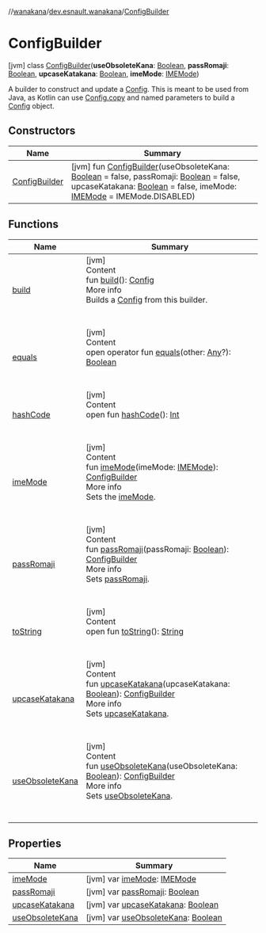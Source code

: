 //[wanakana](../../index.md)/[dev.esnault.wanakana](../index.md)/[ConfigBuilder](index.md)



# ConfigBuilder  
 [jvm] class [ConfigBuilder](index.md)(**useObsoleteKana**: [Boolean](https://kotlinlang.org/api/latest/jvm/stdlib/kotlin/-boolean/index.html), **passRomaji**: [Boolean](https://kotlinlang.org/api/latest/jvm/stdlib/kotlin/-boolean/index.html), **upcaseKatakana**: [Boolean](https://kotlinlang.org/api/latest/jvm/stdlib/kotlin/-boolean/index.html), **imeMode**: [IMEMode](../-i-m-e-mode/index.md))

A builder to construct and update a [Config](../-config/index.md). This is meant to be used from Java, as Kotlin can use [Config.copy](../-config/copy.md) and named parameters to build a [Config](../-config/index.md) object.

   


## Constructors  
  
|  Name|  Summary| 
|---|---|
| <a name="dev.esnault.wanakana/ConfigBuilder/ConfigBuilder/#kotlin.Boolean#kotlin.Boolean#kotlin.Boolean#dev.esnault.wanakana.IMEMode/PointingToDeclaration/"></a>[ConfigBuilder](-config-builder.md)| <a name="dev.esnault.wanakana/ConfigBuilder/ConfigBuilder/#kotlin.Boolean#kotlin.Boolean#kotlin.Boolean#dev.esnault.wanakana.IMEMode/PointingToDeclaration/"></a> [jvm] fun [ConfigBuilder](-config-builder.md)(useObsoleteKana: [Boolean](https://kotlinlang.org/api/latest/jvm/stdlib/kotlin/-boolean/index.html) = false, passRomaji: [Boolean](https://kotlinlang.org/api/latest/jvm/stdlib/kotlin/-boolean/index.html) = false, upcaseKatakana: [Boolean](https://kotlinlang.org/api/latest/jvm/stdlib/kotlin/-boolean/index.html) = false, imeMode: [IMEMode](../-i-m-e-mode/index.md) = IMEMode.DISABLED)   <br>


## Functions  
  
|  Name|  Summary| 
|---|---|
| <a name="dev.esnault.wanakana/ConfigBuilder/build/#/PointingToDeclaration/"></a>[build](build.md)| <a name="dev.esnault.wanakana/ConfigBuilder/build/#/PointingToDeclaration/"></a>[jvm]  <br>Content  <br>fun [build](build.md)(): [Config](../-config/index.md)  <br>More info  <br>Builds a [Config](../-config/index.md) from this builder.  <br><br><br>
| <a name="kotlin/Any/equals/#kotlin.Any?/PointingToDeclaration/"></a>[equals](../../dev.esnault.wanakana.utils/-mapping-builder/index.md#%5Bkotlin%2FAny%2Fequals%2F%23kotlin.Any%3F%2FPointingToDeclaration%2F%5D%2FFunctions%2F382485239)| <a name="kotlin/Any/equals/#kotlin.Any?/PointingToDeclaration/"></a>[jvm]  <br>Content  <br>open operator fun [equals](../../dev.esnault.wanakana.utils/-mapping-builder/index.md#%5Bkotlin%2FAny%2Fequals%2F%23kotlin.Any%3F%2FPointingToDeclaration%2F%5D%2FFunctions%2F382485239)(other: [Any](https://kotlinlang.org/api/latest/jvm/stdlib/kotlin/-any/index.html)?): [Boolean](https://kotlinlang.org/api/latest/jvm/stdlib/kotlin/-boolean/index.html)  <br><br><br>
| <a name="kotlin/Any/hashCode/#/PointingToDeclaration/"></a>[hashCode](../../dev.esnault.wanakana.utils/-mapping-builder/index.md#%5Bkotlin%2FAny%2FhashCode%2F%23%2FPointingToDeclaration%2F%5D%2FFunctions%2F382485239)| <a name="kotlin/Any/hashCode/#/PointingToDeclaration/"></a>[jvm]  <br>Content  <br>open fun [hashCode](../../dev.esnault.wanakana.utils/-mapping-builder/index.md#%5Bkotlin%2FAny%2FhashCode%2F%23%2FPointingToDeclaration%2F%5D%2FFunctions%2F382485239)(): [Int](https://kotlinlang.org/api/latest/jvm/stdlib/kotlin/-int/index.html)  <br><br><br>
| <a name="dev.esnault.wanakana/ConfigBuilder/imeMode/#dev.esnault.wanakana.IMEMode/PointingToDeclaration/"></a>[imeMode](ime-mode.md)| <a name="dev.esnault.wanakana/ConfigBuilder/imeMode/#dev.esnault.wanakana.IMEMode/PointingToDeclaration/"></a>[jvm]  <br>Content  <br>fun [imeMode](ime-mode.md)(imeMode: [IMEMode](../-i-m-e-mode/index.md)): [ConfigBuilder](index.md)  <br>More info  <br>Sets the [imeMode](ime-mode.md).  <br><br><br>
| <a name="dev.esnault.wanakana/ConfigBuilder/passRomaji/#kotlin.Boolean/PointingToDeclaration/"></a>[passRomaji](pass-romaji.md)| <a name="dev.esnault.wanakana/ConfigBuilder/passRomaji/#kotlin.Boolean/PointingToDeclaration/"></a>[jvm]  <br>Content  <br>fun [passRomaji](pass-romaji.md)(passRomaji: [Boolean](https://kotlinlang.org/api/latest/jvm/stdlib/kotlin/-boolean/index.html)): [ConfigBuilder](index.md)  <br>More info  <br>Sets [passRomaji](pass-romaji.md).  <br><br><br>
| <a name="kotlin/Any/toString/#/PointingToDeclaration/"></a>[toString](../../dev.esnault.wanakana.utils/-mapping-builder/index.md#%5Bkotlin%2FAny%2FtoString%2F%23%2FPointingToDeclaration%2F%5D%2FFunctions%2F382485239)| <a name="kotlin/Any/toString/#/PointingToDeclaration/"></a>[jvm]  <br>Content  <br>open fun [toString](../../dev.esnault.wanakana.utils/-mapping-builder/index.md#%5Bkotlin%2FAny%2FtoString%2F%23%2FPointingToDeclaration%2F%5D%2FFunctions%2F382485239)(): [String](https://kotlinlang.org/api/latest/jvm/stdlib/kotlin/-string/index.html)  <br><br><br>
| <a name="dev.esnault.wanakana/ConfigBuilder/upcaseKatakana/#kotlin.Boolean/PointingToDeclaration/"></a>[upcaseKatakana](upcase-katakana.md)| <a name="dev.esnault.wanakana/ConfigBuilder/upcaseKatakana/#kotlin.Boolean/PointingToDeclaration/"></a>[jvm]  <br>Content  <br>fun [upcaseKatakana](upcase-katakana.md)(upcaseKatakana: [Boolean](https://kotlinlang.org/api/latest/jvm/stdlib/kotlin/-boolean/index.html)): [ConfigBuilder](index.md)  <br>More info  <br>Sets [upcaseKatakana](upcase-katakana.md).  <br><br><br>
| <a name="dev.esnault.wanakana/ConfigBuilder/useObsoleteKana/#kotlin.Boolean/PointingToDeclaration/"></a>[useObsoleteKana](use-obsolete-kana.md)| <a name="dev.esnault.wanakana/ConfigBuilder/useObsoleteKana/#kotlin.Boolean/PointingToDeclaration/"></a>[jvm]  <br>Content  <br>fun [useObsoleteKana](use-obsolete-kana.md)(useObsoleteKana: [Boolean](https://kotlinlang.org/api/latest/jvm/stdlib/kotlin/-boolean/index.html)): [ConfigBuilder](index.md)  <br>More info  <br>Sets [useObsoleteKana](use-obsolete-kana.md).  <br><br><br>


## Properties  
  
|  Name|  Summary| 
|---|---|
| <a name="dev.esnault.wanakana/ConfigBuilder/imeMode/#/PointingToDeclaration/"></a>[imeMode](ime-mode.md)| <a name="dev.esnault.wanakana/ConfigBuilder/imeMode/#/PointingToDeclaration/"></a> [jvm] var [imeMode](ime-mode.md): [IMEMode](../-i-m-e-mode/index.md)   <br>
| <a name="dev.esnault.wanakana/ConfigBuilder/passRomaji/#/PointingToDeclaration/"></a>[passRomaji](pass-romaji.md)| <a name="dev.esnault.wanakana/ConfigBuilder/passRomaji/#/PointingToDeclaration/"></a> [jvm] var [passRomaji](pass-romaji.md): [Boolean](https://kotlinlang.org/api/latest/jvm/stdlib/kotlin/-boolean/index.html)   <br>
| <a name="dev.esnault.wanakana/ConfigBuilder/upcaseKatakana/#/PointingToDeclaration/"></a>[upcaseKatakana](upcase-katakana.md)| <a name="dev.esnault.wanakana/ConfigBuilder/upcaseKatakana/#/PointingToDeclaration/"></a> [jvm] var [upcaseKatakana](upcase-katakana.md): [Boolean](https://kotlinlang.org/api/latest/jvm/stdlib/kotlin/-boolean/index.html)   <br>
| <a name="dev.esnault.wanakana/ConfigBuilder/useObsoleteKana/#/PointingToDeclaration/"></a>[useObsoleteKana](use-obsolete-kana.md)| <a name="dev.esnault.wanakana/ConfigBuilder/useObsoleteKana/#/PointingToDeclaration/"></a> [jvm] var [useObsoleteKana](use-obsolete-kana.md): [Boolean](https://kotlinlang.org/api/latest/jvm/stdlib/kotlin/-boolean/index.html)   <br>

